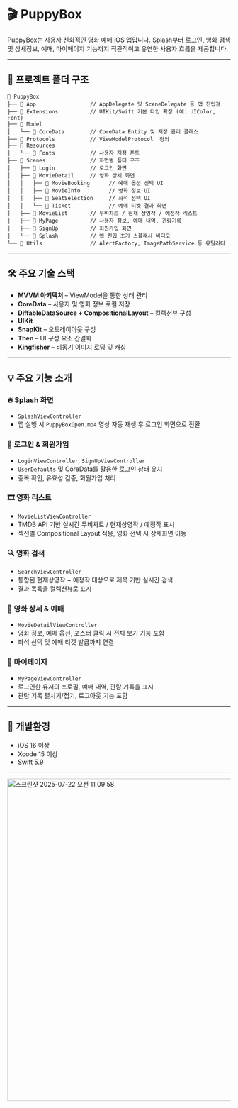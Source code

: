
# 🎬 PuppyBox

PuppyBox는 사용자 친화적인 영화 예매 iOS 앱입니다.
Splash부터 로그인, 영화 검색 및 상세정보, 예매, 마이페이지 기능까지 직관적이고 유연한 사용자 흐름을 제공합니다.

---

## 📁 프로젝트 폴더 구조

```
📁 PuppyBox
├── 📁 App                 // AppDelegate 및 SceneDelegate 등 앱 진입점
├── 📁 Extensions          // UIKit/Swift 기본 타입 확장 (예: UIColor, Font)
├── 📁 Model
│   └── 📁 CoreData        // CoreData Entity 및 저장 관리 클래스
├── 📁 Protocols           // ViewModelProtocol  정의
├── 📁 Resources
│   └── 📁 Fonts           // 사용자 지정 폰트
├── 📁 Scenes              // 화면별 폴더 구조
│   ├── 📁 Login           // 로그인 화면
│   ├── 📁 MovieDetail     // 영화 상세 화면
│   │   ├── 📁 MovieBooking      // 예매 옵션 선택 UI
│   │   ├── 📁 MovieInfo         // 영화 정보 UI
│   │   ├── 📁 SeatSelection     // 좌석 선택 UI
│   │   └── 📁 Ticket            // 예매 티켓 결과 화면
│   ├── 📁 MovieList       // 무비차트 / 현재 상영작 / 예정작 리스트
│   ├── 📁 MyPage          // 사용자 정보, 예매 내역, 관람기록
│   ├── 📁 SignUp          // 회원가입 화면
│   └── 📁 Splash          // 앱 진입 초기 스플래시 비디오
└── 📁 Utils               // AlertFactory, ImagePathService 등 유틸리티
```

---

## 🛠 주요 기술 스택

* **MVVM 아키텍처** – ViewModel을 통한 상태 관리
* **CoreData** – 사용자 및 영화 정보 로컬 저장
* **DiffableDataSource + CompositionalLayout** – 컬렉션뷰 구성
* **UIKit**
* **SnapKit** – 오토레이아웃 구성
* **Then** – UI 구성 요소 간결화
* **Kingfisher** – 비동기 이미지 로딩 및 캐싱

---

## 💡 주요 기능 소개

### 🔥 Splash 화면

* `SplashViewController`
* 앱 실행 시 `PuppyBoxOpen.mp4` 영상 자동 재생 후 로그인 화면으로 전환

### 👤 로그인 & 회원가입

* `LoginViewController`, `SignUpViewController`
* `UserDefaults` 및 CoreData를 활용한 로그인 상태 유지
* 중복 확인, 유효성 검증, 회원가입 처리

### 🎞 영화 리스트

* `MovieListViewController`
* TMDB API 기반 실시간 무비차트 / 현재상영작 / 예정작 표시
* 섹션별 Compositional Layout 적용, 영화 선택 시 상세화면 이동

### 🔍 영화 검색

* `SearchViewController`
* 통합된 현재상영작 + 예정작 대상으로 제목 기반 실시간 검색
* 결과 목록을 컬렉션뷰로 표시

### 📄 영화 상세 & 예매

* `MovieDetailViewController`
* 영화 정보, 예매 옵션, 포스터 클릭 시 전체 보기 기능 포함
* 좌석 선택 및 예매 티켓 발급까지 연결

### 👤 마이페이지

* `MyPageViewController`
* 로그인한 유저의 프로필, 예매 내역, 관람 기록을 표시
* 관람 기록 펼치기/접기, 로그아웃 기능 포함

---

## 🧪 개발환경

* iOS 16 이상
* Xcode 15 이상
* Swift 5.9

---

<img width="840" height="727" alt="스크린샷 2025-07-22 오전 11 09 58" src="https://github.com/user-attachments/assets/cf34c9c6-6c99-4c97-9724-d211ba4e499c" />
